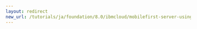 ```yaml
---
layout: redirect
new_url: /tutorials/ja/foundation/8.0/ibmcloud/mobilefirst-server-using-scripts-lbp/securing-containers/
---
```

